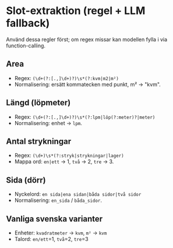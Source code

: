 # Slot-extraktion (regel + LLM fallback)

Använd dessa regler först; om regex missar kan modellen fylla i via function-calling.

## Area
- Regex: `(\d+(?:[.,]\d+)?)\s*(?:kvm|m2|m²)`
- Normalisering: ersätt kommatecken med punkt, m² → "kvm".

## Längd (löpmeter)
- Regex: `(\d+(?:[.,]\d+)?)\s*(?:lpm|löp(?:meter)?|meter)`
- Normalisering: enhet → `lpm`.

## Antal strykningar
- Regex: `(\d+)\s*(?:stryk|strykningar|lager)`
- Mappa ord: `en|ett` → 1, `två` → 2, `tre` → 3.

## Sida (dörr)
- Nyckelord: `en sida|ena sidan|båda sidor|två sidor`
- Normalisering: `en_sida` / `båda_sidor`.

## Vanliga svenska varianter
- Enheter: `kvadratmeter` → `kvm`, `m²` → `kvm`
- Talord: `en/ett`=1, `två`=2, `tre`=3